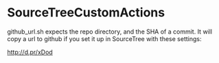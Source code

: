 SourceTreeCustomActions 
==================

github_url.sh expects the repo directory, and the SHA of a commit. It
will copy a url to github if you set it up in SourceTree with these
settings: 

http://d.pr/xDod

